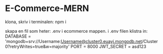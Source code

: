 # E-Commerce-MERN

klona, skriv i terminalen: npm i

skapa en fil som heter: .env
i ecommerce mappen. i .env filen klistra in:
DATABASE = 'mongodb+srv://Username:Username@cluster0.euayj.mongodb.net/Cluster0?retryWrites=true&w=majority'
PORT = 8000
JWT_SECRET = asd123
